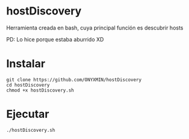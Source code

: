 # hostDiscovery
Herramienta creada en bash, cuya principal función es descubrir hosts

PD: Lo hice porque estaba aburrido XD
# Instalar
```
git clone https://github.com/ONYXMIN/hostDiscovery
cd hostDiscovery
chmod +x hostDiscovery.sh
```
# Ejecutar
```
./hostDiscovery.sh
```
